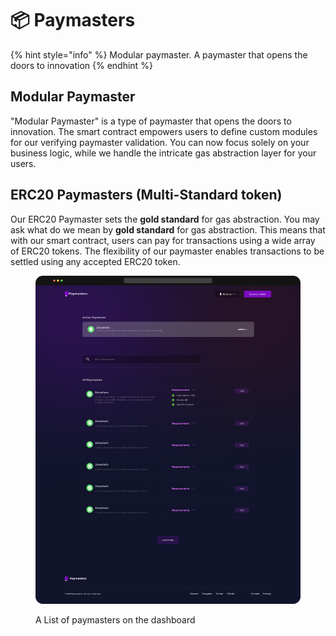 # 📦 Paymasters

{% hint style="info" %}
Modular paymaster. A paymaster that opens the doors to innovation
{% endhint %}

## Modular Paymaster

"Modular Paymaster" is a type of paymaster that opens the doors to innovation. The smart contract empowers users to define custom modules for our verifying paymaster validation. You can now focus solely on your business logic, while we handle the intricate gas abstraction layer for your users.

## ERC20 Paymasters (Multi-Standard token)

Our ERC20 Paymaster sets the **gold standard** for gas abstraction. You may ask what do we mean by **gold standard** for gas abstraction.  This means that with our smart contract, users can pay for transactions using a wide array of ERC20 tokens. The flexibility of our paymaster enables transactions to be settled using any accepted ERC20 token.

<figure><img src="../.gitbook/assets/paymasterslist.png" alt="paymasters.io dashboard showing list of paymasters" width="563"><figcaption><p>A List of paymasters on the dashboard</p></figcaption></figure>

